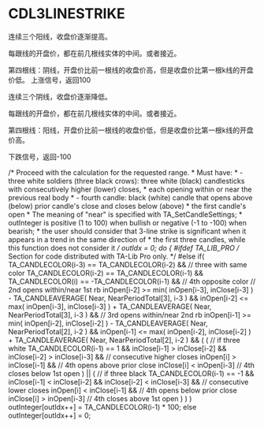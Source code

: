 # CDL3LINESTRIKE


连续三个阳线，收盘价逐渐提高。

每跟线的开盘价，都在前几根线实体的中间。或者接近。

第四根线：阴线，开盘价比前一根线的收盘价高，但是收盘价比第一根k线的开盘价低。
上涨信号，返回100




连续三个阴线，收盘价逐渐降低。

每跟线的开盘价，都在前几根线实体的中间。或者接近。

第四根线：阳线，开盘价比前一根线的收盘价低，但是收盘价比第一根k线的开盘价高。

下跌信号，返回-100

   /* Proceed with the calculation for the requested range.
    * Must have:
    * - three white soldiers (three black crows): three white (black) candlesticks with consecutively higher (lower) closes,
    * each opening within or near the previous real body
    * - fourth candle: black (white) candle that opens above (below) prior candle's close and closes below (above) 
    * the first candle's open
    * The meaning of "near" is specified with TA_SetCandleSettings;
    * outInteger is positive (1 to 100) when bullish or negative (-1 to -100) when bearish;
    * the user should consider that 3-line strike is significant when it appears in a trend in the same direction of
    * the first three candles, while this function does not consider it
    */
   outIdx = 0;
   do
   {
#ifdef TA_LIB_PRO
      /* Section for code distributed with TA-Lib Pro only. */
#else
        if( TA_CANDLECOLOR(i-3) == TA_CANDLECOLOR(i-2) &&                                   // three with same color
            TA_CANDLECOLOR(i-2) == TA_CANDLECOLOR(i-1) &&
            TA_CANDLECOLOR(i) == -TA_CANDLECOLOR(i-1) &&                                    // 4th opposite color
                                                                                            // 2nd opens within/near 1st rb
            inOpen[i-2] >= min( inOpen[i-3], inClose[i-3] ) - TA_CANDLEAVERAGE( Near, NearPeriodTotal[3], i-3 ) &&
            inOpen[i-2] <= max( inOpen[i-3], inClose[i-3] ) + TA_CANDLEAVERAGE( Near, NearPeriodTotal[3], i-3 ) &&
                                                                                            // 3rd opens within/near 2nd rb
            inOpen[i-1] >= min( inOpen[i-2], inClose[i-2] ) - TA_CANDLEAVERAGE( Near, NearPeriodTotal[2], i-2 ) &&
            inOpen[i-1] <= max( inOpen[i-2], inClose[i-2] ) + TA_CANDLEAVERAGE( Near, NearPeriodTotal[2], i-2 ) &&
            (
                (   // if three white
                    TA_CANDLECOLOR(i-1) == 1 &&
                    inClose[i-1] > inClose[i-2] && inClose[i-2] > inClose[i-3] &&           // consecutive higher closes
                    inOpen[i] > inClose[i-1] &&                                             // 4th opens above prior close
                    inClose[i] < inOpen[i-3]                                                // 4th closes below 1st open
                ) ||
                (   // if three black
                    TA_CANDLECOLOR(i-1) == -1 &&
                    inClose[i-1] < inClose[i-2] && inClose[i-2] < inClose[i-3] &&           // consecutive lower closes
                    inOpen[i] < inClose[i-1] &&                                             // 4th opens below prior close
                    inClose[i] > inOpen[i-3]                                                // 4th closes above 1st open
                )
            )
          )
            outInteger[outIdx++] = TA_CANDLECOLOR(i-1) * 100;
        else
            outInteger[outIdx++] = 0;
            



